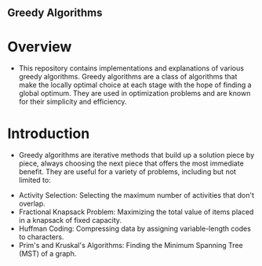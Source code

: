 ## Greedy Algorithms

# Overview
- This repository contains implementations and explanations of various greedy algorithms. Greedy algorithms are a class of algorithms that make the locally optimal choice at each stage with the hope of finding a global optimum. They are used in optimization problems and are known for their simplicity and efficiency.

# Introduction
- Greedy algorithms are iterative methods that build up a solution piece by piece, always choosing the next piece that offers the most immediate benefit. They are useful for a variety of problems, including but not limited to:

* Activity Selection: Selecting the maximum number of activities that don't overlap.
* Fractional Knapsack Problem: Maximizing the total value of items placed in a knapsack of fixed capacity.
* Huffman Coding: Compressing data by assigning variable-length codes to characters.
* Prim's and Kruskal's Algorithms: Finding the Minimum Spanning Tree (MST) of a graph.
